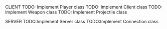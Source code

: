 CLIENT
TODO: Implement Player class
TODO: Implement Client class
TODO: Implement Weapon class
TODO: Implement Projectile class

SERVER
TODO:Implement Server class
TODO:Implement Connection class